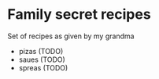 # Family secret recipes

Set of recipes as given by my grandma

* pizas (TODO)
* saues (TODO)
* spreas (TODO)